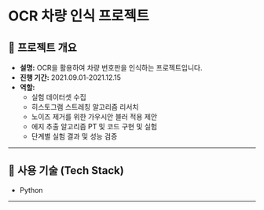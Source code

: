 # OCR 차량 인식 프로젝트

## 📌 프로젝트 개요
- **설명:** OCR을 활용하여 차량 번호판을 인식하는 프로젝트입니다.
- **진행 기간:** 2021.09.01-2021.12.15
- **역할:** 
  - 실험 데이터셋 수집
  - 히스토그램 스트레칭 알고리즘 리서치
  - 노이즈 제거를 위한 가우시안 블러 적용 제안
  - 에지 추출 알고리즘 PT 및 코드 구현 및 실험
  - 단계별 실험 결과 및 성능 검증

---

## 🔹 사용 기술 (Tech Stack)
- Python

---
